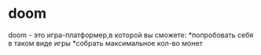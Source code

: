 # doom
doom - это игра-платформер,в которой вы сможете:
*попробовать себя в таком виде игры
*собрать максимальное кол-во монет
